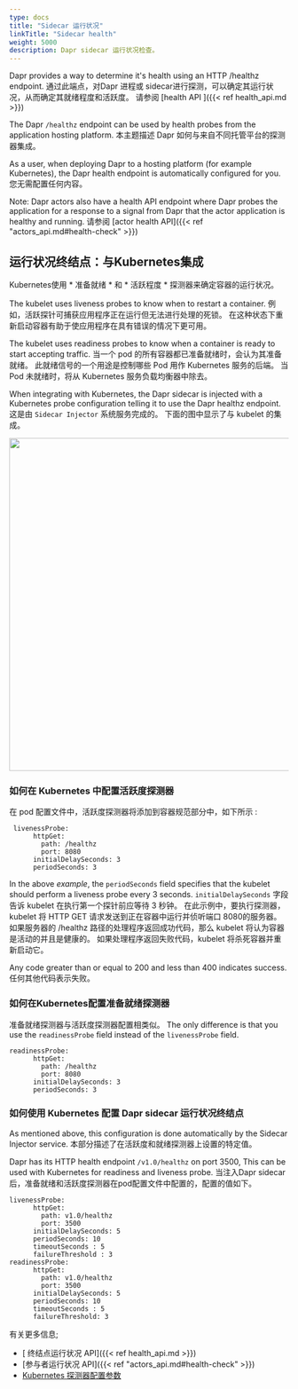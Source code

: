 ```yaml
---
type: docs
title: "Sidecar 运行状况"
linkTitle: "Sidecar health"
weight: 5000
description: Dapr sidecar 运行状况检查。
---
```


Dapr provides a way to determine it's health using an HTTP /healthz endpoint. 通过此端点，对Dapr 进程或 sidecar进行探测，可以确定其运行状况，从而确定其就绪程度和活跃度。 请参阅 [health API ]({{< ref health_api.md >}})

The Dapr `/healthz` endpoint can be used by health probes from the application hosting platform. 本主题描述 Dapr 如何与来自不同托管平台的探测器集成。

As a user, when deploying Dapr to a hosting platform (for example Kubernetes), the Dapr health endpoint is automatically configured for you. 您无需配置任何内容。

Note: Dapr actors also have a health API endpoint where Dapr probes the application for a response to a signal from Dapr that the actor application is healthy and running. 请参阅 [actor health API]({{< ref "actors_api.md#health-check" >}})

## 运行状况终结点：与Kubernetes集成

Kubernetes使用 * 准备就绪 * 和 * 活跃程度 * 探测器来确定容器的运行状况。

The kubelet uses liveness probes to know when to restart a container. 例如，活跃探针可捕获应用程序正在运行但无法进行处理的死锁。 在这种状态下重新启动容器有助于使应用程序在具有错误的情况下更可用。

The kubelet uses readiness probes to know when a container is ready to start accepting traffic. 当一个 pod 的所有容器都已准备就绪时，会认为其准备就绪。 此就绪信号的一个用途是控制哪些 Pod 用作 Kubernetes 服务的后端。 当 Pod 未就绪时，将从 Kubernetes 服务负载均衡器中除去。

When integrating with Kubernetes, the Dapr sidecar is injected with a Kubernetes probe configuration telling it to use the Dapr healthz endpoint. 这是由 `Sidecar Injector` 系统服务完成的。 下面的图中显示了与 kubelet 的集成。

<img src="/images/security-mTLS-dapr-system-services.png" width=600>

### 如何在 Kubernetes 中配置活跃度探测器

在 pod 配置文件中，活跃度探测器将添加到容器规范部分中，如下所示 :

```
 livenessProbe:
      httpGet:
        path: /healthz
        port: 8080
      initialDelaySeconds: 3
      periodSeconds: 3
```

In the above *example*, the `periodSeconds` field specifies that the kubelet should perform a liveness probe every 3 seconds. `initialDelaySeconds` 字段告诉 kubelet 在执行第一个探针前应等待 3 秒钟。 在此示例中，要执行探测器， kubelet 将 HTTP GET 请求发送到正在容器中运行并侦听端口 8080的服务器。 如果服务器的 /healthz 路径的处理程序返回成功代码，那么 kubelet 将认为容器是活动的并且是健康的。 如果处理程序返回失败代码，kubelet 将杀死容器并重新启动它。

Any code greater than or equal to 200 and less than 400 indicates success. 任何其他代码表示失败。

### 如何在Kubernetes配置准备就绪探测器

准备就绪探测器与活跃度探测器配置相类似。 The only difference is that you use the `readinessProbe` field instead of the `livenessProbe` field.

```
readinessProbe:
      httpGet:
        path: /healthz
        port: 8080
      initialDelaySeconds: 3
      periodSeconds: 3
```

### 如何使用 Kubernetes 配置 Dapr sidecar 运行状况终结点
As mentioned above, this configuration is done automatically by the Sidecar Injector service. 本部分描述了在活跃度和就绪探测器上设置的特定值。

Dapr has its HTTP health endpoint `/v1.0/healthz` on port 3500, This can be used with Kubernetes for readiness and liveness probe. 当注入Dapr sidecar后，准备就绪和活跃度探测器在pod配置文件中配置的，配置的值如下。

```
livenessProbe:
      httpGet:
        path: v1.0/healthz
        port: 3500
      initialDelaySeconds: 5
      periodSeconds: 10
      timeoutSeconds : 5
      failureThreshold : 3
readinessProbe:
      httpGet:
        path: v1.0/healthz
        port: 3500
      initialDelaySeconds: 5
      periodSeconds: 10
      timeoutSeconds : 5
      failureThreshold: 3
```

有关更多信息;

- [ 终结点运行状况 API]({{< ref health_api.md >}})
- [参与者运行状况 API]({{< ref "actors_api.md#health-check" >}})
- [Kubernetes 探测器配置参数](https://kubernetes.io/docs/tasks/configure-pod-container/configure-liveness-readiness-startup-probes/)
